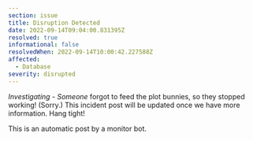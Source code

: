 ```yaml
---
section: issue
title: Disruption Detected
date: 2022-09-14T09:04:00.831395Z
resolved: true
informational: false
resolvedWhen: 2022-09-14T10:00:42.227588Z
affected:
  - Database
severity: disrupted
---
```

*Investigating* - _Someone_ forgot to feed the plot bunnies, so they stopped working! (Sorry.) This incident post will be updated once we have more information. Hang tight!

This is an automatic post by a monitor bot.
        